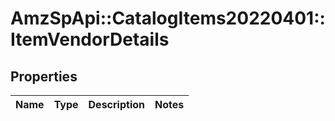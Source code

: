 # AmzSpApi::CatalogItems20220401::ItemVendorDetails

## Properties
Name | Type | Description | Notes
------------ | ------------- | ------------- | -------------

